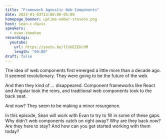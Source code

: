 ```yaml
---
title: "Framework Agnostic Web Components"
date: 2023-01-03T13:00:00-05:00
homepage_banner: uptime-ember-stevens.png
host: sean-c-davis
speakers:
  - evan-sheehan
recordings:
  youtube:
    url: https://youtu.be/lCvbEIEUcUM
    length: "00:00"
draft: false
---
```


The idea of web components first emerged a little more than a decade ago. It seemed revolutionary. They were going to be the future of the web.

And then they kind of … disappeared. Component frameworks like React and Angular took the reins, and traditional web components took to the back seat.

And now? They seem to be making a minor resurgence.

In this episode, Sean will work with Evan to try to fill in some of these gaps. Why didn't web components catch on right away? Why are they back _now?_ Are they here to stay? And how can you get started working with them today?

